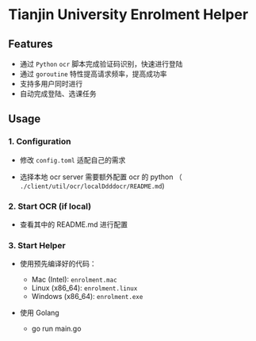 # Tianjin University Enrolment Helper

## Features

- 通过 `Python` `ocr` 脚本完成验证码识别，快速进行登陆
- 通过 `goroutine` 特性提高请求频率，提高成功率
- 支持多用户同时进行
- 自动完成登陆、选课任务

## Usage

### 1. Configuration

- 修改 `config.toml` 适配自己的需求

- 选择本地 ocr server 需要额外配置 ocr 的 python （ `./client/util/ocr/localDdddocr/README.md`)

### 2. Start OCR (if local)
- 查看其中的 README.md 进行配置

### 3. Start Helper
- 使用预先编译好的代码：
    - Mac (Intel): `enrolment.mac`
    - Linux (x86_64): `enrolment.linux`
    - Windows (x86_64): `enrolment.exe`

- 使用 Golang 
    - go run main.go
